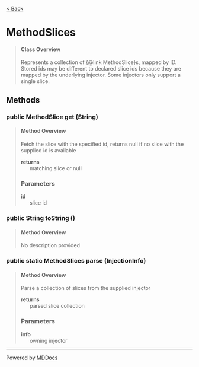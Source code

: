 [< Back](../README.md)
# MethodSlices #
>#### Class Overview ####
>Represents a collection of {@link MethodSlice}s, mapped by ID. Stored ids may
 be different to declared slice ids because they are mapped by the underlying
 injector. Some injectors only support a single slice.
## Methods ##
### public MethodSlice get (String) ###
>#### Method Overview ####
>Fetch the slice with the specified id, returns null if no slice with the
 supplied id is available
>
>**returns**<br />
>&nbsp;&nbsp;&nbsp;&nbsp;&nbsp;&nbsp;matching slice or null
>
>### Parameters ###
>**id**<br />
>&nbsp;&nbsp;&nbsp;&nbsp;&nbsp;&nbsp;slice id
>
### public String toString () ###
>#### Method Overview ####
>No description provided
>
### public static MethodSlices parse (InjectionInfo) ###
>#### Method Overview ####
>Parse a collection of slices from the supplied injector
>
>**returns**<br />
>&nbsp;&nbsp;&nbsp;&nbsp;&nbsp;&nbsp;parsed slice collection
>
>### Parameters ###
>**info**<br />
>&nbsp;&nbsp;&nbsp;&nbsp;&nbsp;&nbsp;owning injector
>

---
Powered by [MDDocs](https://github.com/VRCube/MDDocs)